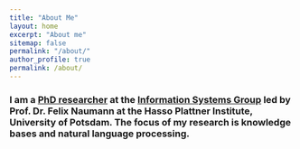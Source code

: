 ```yaml
---
title: "About Me"
layout: home
excerpt: "About me"
sitemap: false
permalink: "/about/"
author_profile: true
permalink: /about/
---
```

 
### I am a [PhD researcher](https://hpi.de/naumann/people/nitisha-jain.html) at the [Information Systems Group](https://hpi.de/naumann/home.html) led by Prof. Dr. Felix Naumann at the Hasso Plattner Institute, University of Potsdam. The focus of my research is knowledge bases and natural language processing. 

